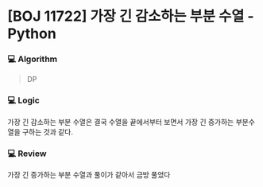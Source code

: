 # [BOJ 11722] 가장 긴 감소하는 부분 수열 - Python

### :computer: Algorithm

> DP



### :computer: Logic

가장 긴 감소하는 부분 수열은 결국 수열을 끝에서부터 보면서 가장 긴 증가하는 부분수열을 구하는 것과 같다.



### :computer: Review

가장 긴 증가하는 부분 수열과 풀이가 같아서 금방 풀었다